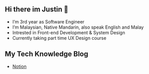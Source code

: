 ## Hi there im Justin 👋
- I’m 3rd year as Software Engineer
- I’m Malaysian, Native Mandarin, also speak English and Malay
- Intrested in Front-end Development & System Design
- Currently taking part time UX Design course

## My Tech Knowledge Blog
- [Notion](https://royal-pedestrian-b4f.notion.site/Justin-s-Software-Engineer-Brain-326afa4143604b6db0216008541eacf0)

